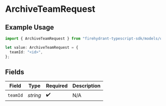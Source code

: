 # ArchiveTeamRequest

## Example Usage

```typescript
import { ArchiveTeamRequest } from "firehydrant-typescript-sdk/models/operations";

let value: ArchiveTeamRequest = {
  teamId: "<id>",
};
```

## Fields

| Field              | Type               | Required           | Description        |
| ------------------ | ------------------ | ------------------ | ------------------ |
| `teamId`           | *string*           | :heavy_check_mark: | N/A                |